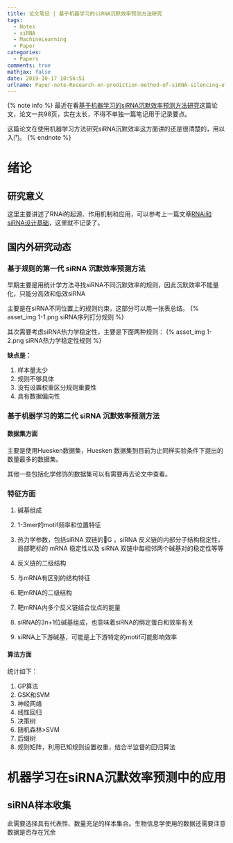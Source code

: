 ```yaml
---
title: 论文笔记 | 基于机器学习的siRNA沉默效率预测方法研究
tags:
  - Notes
  - siRNA
  - MachineLearning
  - Paper
categories:
  - Papers
comments: true
mathjax: false
date: 2019-10-17 10:56:51
urlname: Paper-note-Research-on-prediction-method-of-siRNA-silencing-efficiency-based-on-machine-learning
---
```


<meta name="referrer" content="no-referrer" />

{% note info %}
最近在看[基于机器学习的siRNA沉默效率预测方法研究](https://kns.cnki.net/KCMS/detail/detail.aspx?dbcode=CDFD&dbname=CDFDLAST2017&filename=1017152231.nh)这篇论文，论文一共98页，实在太长，不得不单独一篇笔记用于记录要点。

这篇论文在使用机器学习方法研究siRNA沉默效率这方面讲的还是很清楚的，用以入门。
{% endnote %}
<!--more-->

# 绪论
## 研究意义
这里主要讲述了RNAi的起源、作用机制和应用，可以参考上一篇文章[RNAi和siRNA设计基础](https://hanielxx.com/Notes/2019-10-01-basic-knowledge-of-RNAi.html)，这里就不记录了。

## 国内外研究动态
### 基于规则的第一代 siRNA 沉默效率预测方法
早期主要是用统计学方法寻找siRNA不同沉默效率的规则，因此沉默效率不能量化，只能分高效和低效siRNA

主要是在siRNA不同位置上的规则约束，这部分可以用一张表总结。
{% asset_img 1-1.png siRNA序列打分规则 %}

其次需要考虑siRNA热力学稳定性，主要是下面两种规则：
{% asset_img 1-2.png siRNA热力学稳定性规则 %}

**缺点是：**
1. 样本量太少
1. 规则不够具体
1. 没有设置权重区分规则重要性
1. 具有数据偏向性
### 基于机器学习的第二代 siRNA 沉默效率预测方法

#### 数据集方面
主要是使用Huesken数据集，Huesken 数据集到目前为止同样实验条件下提出的数量最多的数据集。

其他一些包括化学修饰的数据集可以有需要再去论文中查看。

### 特征方面
1. 碱基组成
1. 1-3mer的motif频率和位置特征

1. 热力学参数，包括siRNA 双链的G ，siRNA 反义链的内部分子结构稳定性，局部靶标的 mRNA 稳定性以及 siRNA 双链中每相邻两个碱基对的稳定性等等
1. 反义链的二级结构
1. 与mRNA有区别的结构特征
1. 靶mRNA的二级结构
1. 靶mRNA内多个反义链结合位点的能量

1. siRNA的3n+1位碱基组成，也意味着siRNA的绑定蛋白和效率有关
1. siRNA上下游碱基，可能是上下游特定的motif可能影响效率


#### 算法方面
统计如下：
1. GP算法
1. GSK和SVM
1. 神经网络
1. 线性回归
1. 决策树
1. 随机森林\>SVM
1. 后缀树
1. 规则矩阵，利用已知规则设置权重，结合半监督的回归算法

# 机器学习在siRNA沉默效率预测中的应用

## siRNA样本收集
此需要选择具有代表性、数量充足的样本集合。生物信息学使用的数据还需要注意数据是否存在冗余


